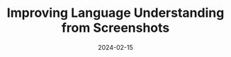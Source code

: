 ---
title: "Improving Language Understanding from Screenshots"
authors: "Tianyu Gao, Zirui Wang, **Adithya Bhaskar**, and Danqi Chen"
collection: publications
permalink: https://arxiv.org/abs/2402.14073
info: "[[paper]](https://arxiv.org/abs/2402.14073) [[code]](https://github.com/princeton-nlp/PTP)"
excerpt: "Multimodal Language Models can't read well. We introduce a novel patch-and-text loss to remedy that."
date: 2024-02-15
venue: 'arXiv preprint, arXiv:2402.14073'
---